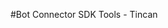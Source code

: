 <!-- 
NavPath: Bot Framework/Bot Connector SDK/Tools
LinkLabel: Tincan
Url: bot-framework/documentation/bot-connector-tincan
Weight: 70
-->
#Bot Connector SDK Tools - Tincan
